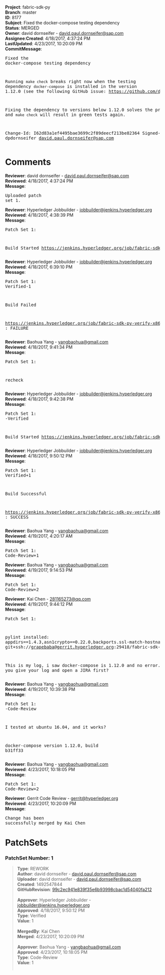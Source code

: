 <strong>Project</strong>: fabric-sdk-py</br><strong>Branch</strong>: master<br><strong>ID</strong>: 8177<br><strong>Subject</strong>: Fixed the docker-compose testing dependency<br><strong>Status</strong>: MERGED<br><strong>Owner</strong>: david dornseifer - david.paul.dornseifer@sap.com<br><strong>Assignee</strong>:<strong>Created</strong>: 4/18/2017, 4:37:24 PM<br><strong>LastUpdated</strong>: 4/23/2017, 10:20:09 PM<br><strong>CommitMessage</strong>:<br><pre>Fixed the docker-compose testing dependency

Running `make check` breaks right now when the testing dependency
`docker-compose` is installed in the version 1.12.0 (see the following
GitHub issue: https://github.com/docker/compose/issues/4729).

Fixing the dependency to versions below 1.12.0 solves the problems and
`make check` will result in green tests again.

Change-Id: I62d83a1ef4495bae3699c2f89deecf213be82364
Signed-off-by: dpdornseifer <david.paul.dornseifer@sap.com>
</pre><h1>Comments</h1><strong>Reviewer</strong>: david dornseifer - david.paul.dornseifer@sap.com<br><strong>Reviewed</strong>: 4/18/2017, 4:37:24 PM<br><strong>Message</strong>: <pre>Uploaded patch set 1.</pre><strong>Reviewer</strong>: Hyperledger Jobbuilder - jobbuilder@jenkins.hyperledger.org<br><strong>Reviewed</strong>: 4/18/2017, 4:38:39 PM<br><strong>Message</strong>: <pre>Patch Set 1:

Build Started https://jenkins.hyperledger.org/job/fabric-sdk-py-verify-x86_64/105/</pre><strong>Reviewer</strong>: Hyperledger Jobbuilder - jobbuilder@jenkins.hyperledger.org<br><strong>Reviewed</strong>: 4/18/2017, 6:39:10 PM<br><strong>Message</strong>: <pre>Patch Set 1: Verified-1

Build Failed 

https://jenkins.hyperledger.org/job/fabric-sdk-py-verify-x86_64/105/ : FAILURE</pre><strong>Reviewer</strong>: Baohua Yang - yangbaohua@gmail.com<br><strong>Reviewed</strong>: 4/18/2017, 9:41:34 PM<br><strong>Message</strong>: <pre>Patch Set 1:

recheck</pre><strong>Reviewer</strong>: Hyperledger Jobbuilder - jobbuilder@jenkins.hyperledger.org<br><strong>Reviewed</strong>: 4/18/2017, 9:42:38 PM<br><strong>Message</strong>: <pre>Patch Set 1: -Verified

Build Started https://jenkins.hyperledger.org/job/fabric-sdk-py-verify-x86_64/106/</pre><strong>Reviewer</strong>: Hyperledger Jobbuilder - jobbuilder@jenkins.hyperledger.org<br><strong>Reviewed</strong>: 4/18/2017, 9:50:12 PM<br><strong>Message</strong>: <pre>Patch Set 1: Verified+1

Build Successful 

https://jenkins.hyperledger.org/job/fabric-sdk-py-verify-x86_64/106/ : SUCCESS</pre><strong>Reviewer</strong>: Baohua Yang - yangbaohua@gmail.com<br><strong>Reviewed</strong>: 4/19/2017, 4:20:17 AM<br><strong>Message</strong>: <pre>Patch Set 1: Code-Review+1</pre><strong>Reviewer</strong>: Baohua Yang - yangbaohua@gmail.com<br><strong>Reviewed</strong>: 4/19/2017, 9:14:53 PM<br><strong>Message</strong>: <pre>Patch Set 1: Code-Review+2</pre><strong>Reviewer</strong>: Kai Chen - 281165273@qq.com<br><strong>Reviewed</strong>: 4/19/2017, 9:44:12 PM<br><strong>Message</strong>: <pre>Patch Set 1:

pylint installed: appdirs==1.4.3,asn1crypto==0.22.0,backports.ssl-match-hostname==3.5.0.1,cached-property==1.3.0,cffi==1.10.0,colorama==0.3.7,configparser==3.5.0,coverage==4.3.4,cryptography==1.8.1,docker==2.2.1,docker-compose==1.12.0,docker-pycreds==0.2.1,dockerpty==0.4.1,docopt==0.6.2,enum34==1.1.6,flake8==3.3.0,funcsigs==1.0.2,functools32==3.2.3.post2,futures==3.0.5,grpcio==1.2.1,-e git+ssh://grapebaba@gerrit.hyperledger.org:29418/fabric-sdk-py@9aae4852a41c1660142bab1e20d5eb9b7a10374e#egg=hfc,hkdf==0.0.3,idna==2.5,ipaddress==1.0.18,jsonschema==2.6.0,mccabe==0.6.1,mock==2.0.0,packaging==16.8,pbr==2.1.0,protobuf==3.2.0,py==1.4.33,pycodestyle==2.3.1,pycparser==2.17,pycryptodomex==3.4.5,pyflakes==1.5.0,pyparsing==2.2.0,pysha3==1.0b1,pytest==3.0.7,pytest-cov==2.4.0,PyYAML==3.12,requests==2.13.0,Rx==1.5.9,six==1.10.0,texttable==0.8.8,websocket-client==0.40.0

This is my log, i saw docker-compose is 1.12.0 and no error. Could you give your log and open a JIRA first?</pre><strong>Reviewer</strong>: Baohua Yang - yangbaohua@gmail.com<br><strong>Reviewed</strong>: 4/19/2017, 10:39:38 PM<br><strong>Message</strong>: <pre>Patch Set 1: -Code-Review

I tested at ubuntu 16.04, and it works?

docker-compose version 1.12.0, build b31ff33</pre><strong>Reviewer</strong>: Baohua Yang - yangbaohua@gmail.com<br><strong>Reviewed</strong>: 4/23/2017, 10:18:05 PM<br><strong>Message</strong>: <pre>Patch Set 1: Code-Review+2</pre><strong>Reviewer</strong>: Gerrit Code Review - gerrit@hyperledger.org<br><strong>Reviewed</strong>: 4/23/2017, 10:20:09 PM<br><strong>Message</strong>: <pre>Change has been successfully merged by Kai Chen</pre><h1>PatchSets</h1><h3>PatchSet Number: 1</h3><blockquote><strong>Type</strong>: REWORK<br><strong>Author</strong>: david dornseifer - david.paul.dornseifer@sap.com<br><strong>Uploader</strong>: david dornseifer - david.paul.dornseifer@sap.com<br><strong>Created</strong>: 1492547844<br><strong>GitHubRevision</strong>: [99c2ec941e839f35e6b93998cbac1d54040fa212](https://github.com/hyperledger/fabric-sdk-py/commit/99c2ec941e839f35e6b93998cbac1d54040fa212)<br><br><strong>Approver</strong>: Hyperledger Jobbuilder - jobbuilder@jenkins.hyperledger.org<br><strong>Approved</strong>: 4/18/2017, 9:50:12 PM<br><strong>Type</strong>: Verified<br><strong>Value</strong>: 1<br><br><strong>MergedBy</strong>: Kai Chen<br><strong>Merged</strong>: 4/23/2017, 10:20:09 PM<br><br><strong>Approver</strong>: Baohua Yang - yangbaohua@gmail.com<br><strong>Approved</strong>: 4/23/2017, 10:18:05 PM<br><strong>Type</strong>: Code-Review<br><strong>Value</strong>: 1<br><br></blockquote>